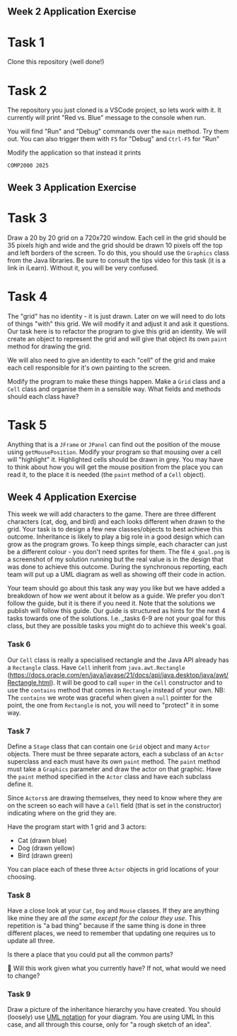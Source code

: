## Week 2 Application Exercise

# Task 1

Clone this repository (well done!)

# Task 2

The repository you just cloned is a VSCode project, so lets work with it.  It currently will print "Red vs. Blue" message to the console when run.

You will find "Run" and "Debug" commands over the `main` method.  Try them out.  You can also trigger them with `F5` for "Debug" and `Ctrl-F5` for "Run"

Modify the application so that instead it prints

~~~~~
COMP2000 2025
~~~~~

## Week 3 Application Exercise

# Task 3

Draw a 20 by 20 grid on a 720x720 window.  Each cell in the grid should be 35 pixels high and wide and the grid should be drawn 10 pixels off the top and left borders of the screen.  To do this, you should use the `Graphics` class from the Java libraries.  Be sure to consult the tips video for this task (it is a link in iLearn).  Without it, you will be very confused.

# Task 4

The "grid" has no identity - it is just drawn.  Later on we will need to do lots of things "with" this grid.  We will modify it and adjust it and ask it questions.  Our task here is to refactor the program to give this grid an identity.  We will create an object to represent the grid and will give that object its own `paint` method for drawing the grid.

We will also need to give an identity to each "cell" of the grid and make each cell responsible for it's own painting to the screen.

Modify the program to make these things happen.  Make a `Grid` class and a `Cell` class and organise them in a sensible way.  What fields and methods should each class have?

# Task 5

Anything that is a `JFrame` or `JPanel` can find out the position of the mouse using `getMousePosition`.  Modify your program so that mousing over a cell will "highlight" it.  Highlighted cells should be drawn in grey.  You may have to think about how you will get the mouse position from the place you can read it, to the place it is needed (the `paint` method of a `Cell` object).

## Week 4 Application Exercise

This week we will add characters to the game.  There are three different characters (cat, dog, and bird) and each looks different when drawn to the grid.  Your task is to design a few new classes/objects to best achieve this outcome.  Inheritance is likely to play a big role in a good design which can grow as the program grows.  To keep things simple, each character can just be a different colour - you don't need sprites for them.  The file `4_goal.png` is a screenshot of my solution running but the real value is in the design that was done to achieve this outcome. During the synchronous reporting, each team will put up a UML diagram as well as showing off their code in action.

Your team should go about this task any way you like but we have added a breakdown of how _we_ went about it below as a guide.  We prefer you don't follow the guide, but it is there if you need it.  Note that the solutions we publish will follow this guide.  Our guide is structured as hints for the next 4 tasks towards one of the solutions.  I.e. _tasks 6-9 are not your goal for this class, but they are possible tasks you might do to achieve this week's goal.

### Task 6

Our `Cell` class is really a specialised rectangle and the Java API already has a `Rectangle` class.  Have `Cell` inherit from `java.awt.Rectangle` (https://docs.oracle.com/en/java/javase/21/docs/api/java.desktop/java/awt/Rectangle.html).  It will be good to call `super` in the `Cell` constructor and to use the `contains` method that comes in `Rectangle` instead of your own.  NB:  The `contains` we wrote was graceful when given a `null` pointer for the point, the one from `Rectangle` is not, you will need to "protect" it in some way.

### Task 7

Define a `Stage` class that can contain one `Grid` object and many `Actor` objects.  There must be three separate actors, each a subclass of an `Actor` superclass and each must have its own `paint` method.  The `paint` method must take a `Graphics` parameter and draw the actor on that graphic.  Have the `paint` method specified in the `Actor` class and have each subclass define it.

Since `Actors`s are drawing themselves, they need to know where they are on the screen so each will have a `Cell` field (that is set in the constructor) indicating where on the grid they are.

Have the program start with 1 grid and 3 actors:

  * Cat (drawn blue)
  * Dog (drawn yellow)
  * Bird (drawn green)

You can place each of these three `Actor` objects in grid locations of your choosing.

### Task 8

Have a close look at your `Cat`, `Dog` and `Mouse` classes.  If they are anything like mine they are _all the same except for the colour they use_.  This repetition is "a bad thing" because if the same thing is done in three different places, we need to remember that updating one requires us to update all three.

Is there a place that you could put all the common parts?

🤔 Will this work given what you currently have?  If not, what would we need to change?

### Task 9

Draw a picture of the inheritance hierarchy you have created.  You should (loosely) use [UML notation](http://umich.edu/~eecs381/handouts/UMLNotationSummary.pdf) for your diagram.  You are using UML In this case, and all through this course, only for "a rough sketch of an idea".
